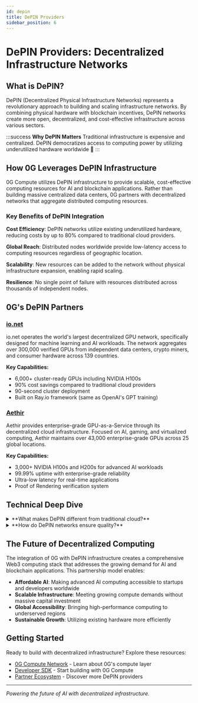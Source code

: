 ```yaml
---
id: depin
title: DePIN Providers
sidebar_position: 6
---
```


# DePIN Providers: Decentralized Infrastructure Networks

## What is DePIN?

DePIN (Decentralized Physical Infrastructure Networks) represents a revolutionary approach to building and scaling infrastructure networks. By combining physical hardware with blockchain incentives, DePIN networks create more open, decentralized, and cost-effective infrastructure across various sectors.

:::success **Why DePIN Matters**
Traditional infrastructure is expensive and centralized. DePIN democratizes access to computing power by utilizing underutilized hardware worldwide 🚀
:::

## How 0G Leverages DePIN Infrastructure

0G Compute utilizes DePIN infrastructure to provide scalable, cost-effective computing resources for AI and blockchain applications. Rather than building massive centralized data centers, 0G partners with decentralized networks that aggregate distributed computing resources.

### Key Benefits of DePIN Integration

**Cost Efficiency**: DePIN networks utilize existing underutilized hardware, reducing costs by up to 80% compared to traditional cloud providers.

**Global Reach**: Distributed nodes worldwide provide low-latency access to computing resources regardless of geographic location.

**Scalability**: New resources can be added to the network without physical infrastructure expansion, enabling rapid scaling.

**Resilience**: No single point of failure with resources distributed across thousands of independent nodes.

## 0G's DePIN Partners

### [io.net](https://io.net)

io.net operates the world's largest decentralized GPU network, specifically designed for machine learning and AI workloads. The network aggregates over 300,000 verified GPUs from independent data centers, crypto miners, and consumer hardware across 139 countries.

**Key Capabilities:**
- 6,000+ cluster-ready GPUs including NVIDIA H100s
- 90% cost savings compared to traditional cloud providers
- 90-second cluster deployment
- Built on Ray.io framework (same as OpenAI's GPT training)

### [Aethir](https://aethir.com)

Aethir provides enterprise-grade GPU-as-a-Service through its decentralized cloud infrastructure. Focused on AI, gaming, and virtualized computing, Aethir maintains over 43,000 enterprise-grade GPUs across 25 global locations.

**Key Capabilities:**
- 3,000+ NVIDIA H100s and H200s for advanced AI workloads
- 99.99% uptime with enterprise-grade reliability
- Ultra-low latency for real-time applications
- Proof of Rendering verification system

## Technical Deep Dive

<details>
<summary>**What makes DePIN different from traditional cloud?**</summary>

**Resource Utilization**: DePIN networks tap into idle hardware worldwide instead of building new data centers

**Economic Model**: Token incentives create sustainable participation without massive capital expenditure

**Geographic Distribution**: Resources are naturally distributed, reducing latency for global users

**Permissionless Access**: Anyone can contribute resources or access compute power without gatekeepers

</details>

<details>
<summary>**How do DePIN networks ensure quality?**</summary>

**Verification Systems**: Proof-of-Work, Proof-of-Capacity, and custom verification mechanisms

**Quality Scoring**: Real-time monitoring and automated scoring of network participants

**Economic Incentives**: Token rewards for good performance, slashing for poor performance

**Redundancy**: Multiple nodes can handle the same task to ensure reliability

</details>

## The Future of Decentralized Computing

The integration of 0G with DePIN infrastructure creates a comprehensive Web3 computing stack that addresses the growing demand for AI and blockchain applications. This partnership model enables:

- **Affordable AI**: Making advanced AI computing accessible to startups and developers worldwide
- **Scalable Infrastructure**: Meeting growing compute demands without massive capital investment
- **Global Accessibility**: Bringing high-performance computing to underserved regions
- **Sustainable Growth**: Utilizing existing hardware more efficiently

## Getting Started

Ready to build with decentralized infrastructure? Explore these resources:
- [0G Compute Network](/developer-hub/building-on-0g/compute-network/overview) - Learn about 0G's compute layer
- [Developer SDK](/developer-hub/building-on-0g/compute-network/sdk) - Start building with 0G Compute
- [Partner Ecosystem](/resources/ecosystem) - Discover more DePIN providers

---

*Powering the future of AI with decentralized infrastructure.*